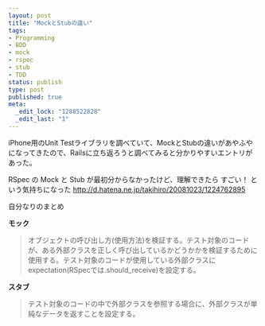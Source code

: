 ```yaml
--- 
layout: post
title: "MockとStubの違い"
tags: 
- Programming
- BDD
- mock
- rspec
- stub
- TDD
status: publish
type: post
published: true
meta: 
  _edit_lock: "1288522828"
  _edit_last: "1"
---
```

iPhone用のUnit Testライブラリを調べていて、MockとStubの違いがあやふやになってきたので、Railsに立ち返ろうと調べてみると分かりやすいエントリがあった。

RSpec の Mock と Stub が最初分からなかったけど、理解できたら すごい！ という気持ちになった
<a href="http://d.hatena.ne.jp/takihiro/20081023/1224762895">http://d.hatena.ne.jp/takihiro/20081023/1224762895</a>

自分なりのまとめ


<strong>モック</strong>
<blockquote>
オブジェクトの呼び出し方(使用方法)を検証する。テスト対象のコードが、ある外部クラスを正しく呼び出しているかどうかかを検証するために使用する。テスト対象のコードが使用している外部クラスにexpectation(RSpecでは.should_receive)を設定する。
</blockquote>


<strong>スタブ</strong>
<blockquote>
テスト対象のコードの中で外部クラスを参照する場合に、外部クラスが単純なデータを返すことを設定する。
</blockquote>




